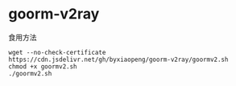 # goorm-v2ray


食用方法
```shell
wget --no-check-certificate https://cdn.jsdelivr.net/gh/byxiaopeng/goorm-v2ray/goormv2.sh
chmod +x goormv2.sh
./goormv2.sh
```

